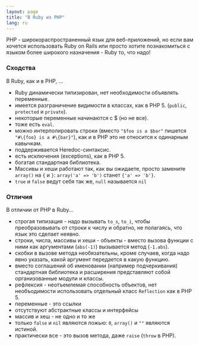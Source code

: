 ```yaml
---
layout: page
title: "В Ruby из PHP"
lang: ru
---
```


PHP - широкораспространенный язык для веб-приложений, но если вам хочется
использовать Ruby on Rails или просто хотите познакомиться с языком более
широкого назначения - Ruby то, что надо!

### Сходства

В Ruby, как и в PHP, ...

* Ruby динамически типизирован, нет необходимости объявлять переменные.
* имеется разграничение видимости в классах, как в PHP 5.
  (`public`, `protected` и `private`).
* некоторые переменные начинаются с $ (но не все).
* тоже есть `eval`.
* можно интерполировать строки (вместо `"$foo is a $bar"` пишется
  `"#\{foo} is a #\{bar}"`), как и в PHP это не относится к одинарным кавычкам.
* поддерживается Heredoc-синтаксис.
* есть исключения (exceptions), как в PHP 5.
* богатая стандартная библиотека.
* Массивы и хеши работают так, как вы ожидаете, просто замените `array()` на
  `{` и `}`\: `array('a' => 'b')` станет `{'a' => 'b'}`.
* `true` и `false` ведут себя так же, `null` называется `nil`

### Отличия

В отличии от PHP в Ruby...

* строгая типизация - надо вызывать `to_s`, `to_i`, чтобы преобразовывать от
  строки к числу и обратно, не полагаясь, что язык это сделает неявно.
* строки, числа, массивы и хеши - объекты - вместо вызова функции с ними как
  аргументами (`abs(-1)`) вызывается метод (`-1.abs`).
* скобки в вызове метода необязательны, кроме случаев, когда надо явно указать,
  какой аргумент передается в какую функцию.
* вместо соглашений об именовании (например подчеркивания) стандартная библиотека
  и расширения представляют собой организованные модули и классы.
* рефлексия - неотъемлемая способность объектов, нет необъодимости использовать
  отдельный класс `Reflection` как в PHP 5.
* переменные - это ссылки
* отсутствуют абстрактные классы и интерфейсы
* массив и хеш - не одно и то же
* только `false` и `nil` являются ложью: `0`, `array()` и `""` являются истиной.
* практически все - это вызов метода, даже `raise` (`throw` в PHP).
